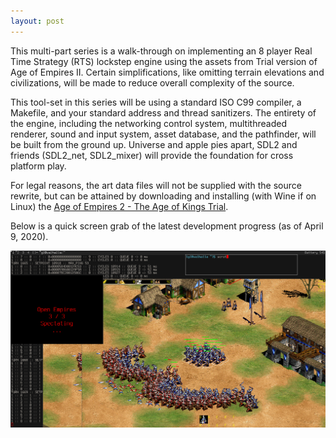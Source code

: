 ```yaml
---
layout: post
---
```


This multi-part series is a walk-through on implementing an 8 player Real Time Strategy (RTS) lockstep engine using the assets
from Trial version of Age of Empires II. Certain simplifications, like omitting terrain elevations and civilizations,
will be made to reduce overall complexity of the source.

This tool-set in this series will be using a standard ISO C99 compiler, a Makefile, and your standard address and thread sanitizers.
The entirety of the engine, including the networking control system, multithreaded renderer, sound and input system, asset database,
and the pathfinder, will be built from the ground up. Universe and apple pies apart, SDL2 and friends (SDL2_net, SDL2_mixer) will
provide the foundation for cross platform play.

For legal reasons, the art data files will not be supplied with the source rewrite, but can be attained
by downloading and installing (with Wine if on Linux) the [Age of Empires 2 - The Age of Kings Trial](https://archive.org/download/AgeofEmpiresIITheAgeofKings_1020/AoE2demo.zip).

Below is a quick screen grab of the latest development progress (as of April 9, 2020).

![Men at Arms vs Men at Arms](/images/openempires/img1.png)

